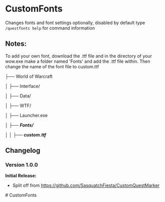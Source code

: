 # CustomFonts

Changes fonts and font settings optionally, disabled by default
type ```/questfonts help``` for command information

## Notes:
To add your own font, download the .ttf file and in the directory of your wow.exe make a folder named 'Fonts' and add the .ttf file within.
Then change the name of the font file to custom.ttf

├── World of Warcraft

│   ├── Interface/

│   ├── Data/

│   ├── WTF/

│   ├── Launcher.exe

│   ├── ***Fonts/***

│   │   ├── ***custom.ttf***


## Changelog

### Version 1.0.0
**Initial Release:**
- Split off from https://github.com/SasquatchFiesta/CustomQuestMarker

#   C u s t o m F o n t s  
 